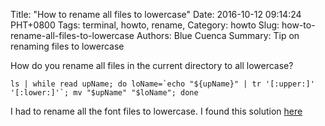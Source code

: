 Title: "How to rename all files to lowercase"
Date: 2016-10-12 09:14:24 PHT+0800
Tags: terminal, howto, rename,
Category: howto
Slug: how-to-rename-all-files-to-lowercase
Authors: Blue Cuenca
Summary: Tip on renaming files to lowercase


How do you rename all files in the current directory to all lowercase?


```ls | while read upName; do loName=`echo "${upName}" | tr '[:upper:]' '[:lower:]'`; mv "$upName" "$loName"; done```


I had to rename all the font files to lowercase.  I found this solution [here][ubuntuforums.org]

[ubuntuforums.org]: https://ubuntuforums.org/showthread.php?t=1336909


